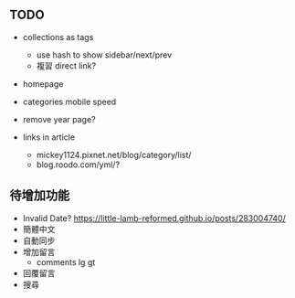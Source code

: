 ## TODO
- collections as tags
  - use hash to show sidebar/next/prev
  - 複習 direct link?

- homepage
- categories mobile speed
- remove year page?

- links in article
  - mickey1124.pixnet.net/blog/category/list/
  - blog.roodo.com/yml/?

## 待增加功能
- Invalid Date? https://little-lamb-reformed.github.io/posts/283004740/
- 簡體中文
- 自動同步
- 增加留言
  - comments lg gt
- 回覆留言
- 搜尋
